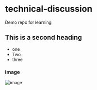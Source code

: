 # technical-discussion
Demo repo for learning


## This is a second heading

* one
* Two 
* three

### image
![image](https://user-images.githubusercontent.com/86160725/124358378-00612d00-dbee-11eb-91ab-b81938ee1727.png)

